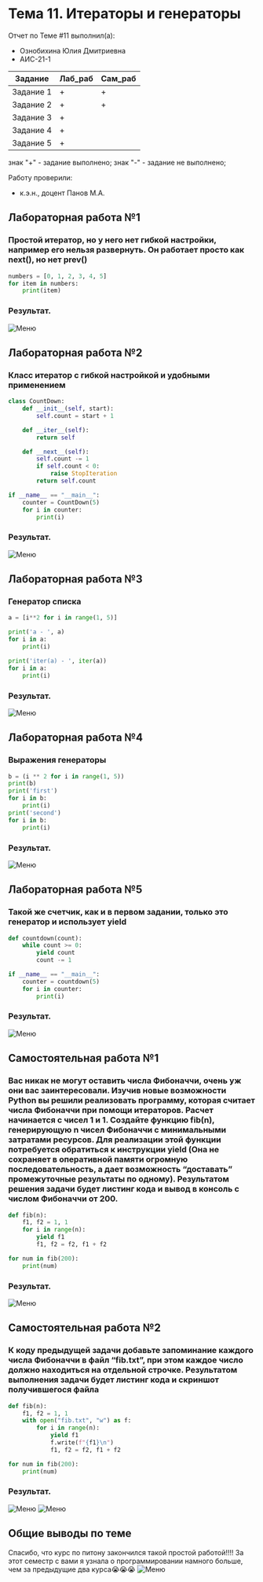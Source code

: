 # Тема 11. Итераторы и генераторы
Отчет по Теме #11 выполнил(а):
- Ознобихина Юлия Дмитриевна
- АИС-21-1

| Задание | Лаб_раб | Сам_раб |
| ------ | ------ | ------ |
| Задание 1 | + | + |
| Задание 2 | + | + |
| Задание 3 | + |   |
| Задание 4 | + |   |
| Задание 5 | + |   |


знак "+" - задание выполнено; знак "-" - задание не выполнено;

Работу проверили:
- к.э.н., доцент Панов М.А.

## Лабораторная работа №1
### Простой итератор, но у него нет гибкой настройки, например его нельзя развернуть. Он работает просто как next(), но нет prev()

```python
numbers = [0, 1, 2, 3, 4, 5]
for item in numbers:
    print(item)
```
### Результат.
![Меню](https://github.com/jusikkkk/soft_e/blob/Тема_11/пхотос/лр/1.PNG)

## Лабораторная работа №2
### Класс итератор с гибкой настройкой и удобными применением
```python
class CountDown:
    def __init__(self, start):
        self.count = start + 1

    def __iter__(self):
        return self

    def __next__(self):
        self.count -= 1
        if self.count < 0:
            raise StopIteration
        return self.count

if __name__ == "__main__":
    counter = CountDown(5)
    for i in counter:
        print(i)
```
### Результат.
![Меню](https://github.com/jusikkkk/soft_e/blob/Тема_11/пхотос/лр/2.PNG)

## Лабораторная работа №3
### Генератор списка
```python
a = [i**2 for i in range(1, 5)]

print('a - ', a)
for i in a:
    print(i)

print('iter(a) - ', iter(a))
for i in a:
    print(i)
```
### Результат.
![Меню](https://github.com/jusikkkk/soft_e/blob/Тема_11/пхотос/лр/3.PNG)
  
## Лабораторная работа №4
### Выражения генераторы
```python
b = (i ** 2 for i in range(1, 5))
print(b)
print('first')
for i in b:
    print(i)
print('second')
for i in b:
    print(i)
```
### Результат.
![Меню](https://github.com/jusikkkk/soft_e/blob/Тема_11/пхотос/лр/4.PNG)

## Лабораторная работа №5
### Такой же счетчик, как и в первом задании, только это генератор и использует yield
```python
def countdown(count):
    while count >= 0:
        yield count
        count -= 1

if __name__ == "__main__":
    counter = countdown(5)
    for i in counter:
        print(i)
```
### Результат.
![Меню](https://github.com/jusikkkk/soft_e/blob/Тема_11/пхотос/лр/1.PNG)

## Самостоятельная работа №1
### Вас никак не могут оставить числа Фибоначчи, очень уж они вас заинтересовали. Изучив новые возможности Python вы решили реализовать программу, которая считает числа Фибоначчи при помощи итераторов. Расчет начинается с чисел 1 и 1. Создайте функцию fib(n), генерирующую n чисел Фибоначчи с минимальными затратами ресурсов. Для реализации этой функции потребуется обратиться к инструкции yield (Она не сохраняет в оперативной памяти огромную последовательность, а дает возможность “доставать” промежуточные результаты по одному). Результатом решения задачи будет листинг кода и вывод в консоль с числом Фибоначчи от 200.
```python
def fib(n):
    f1, f2 = 1, 1
    for i in range(n):
        yield f1
        f1, f2 = f2, f1 + f2

for num in fib(200):
    print(num)
```
### Результат.
![Меню](https://github.com/jusikkkk/soft_e/blob/Тема_11/пхотос/ср/1.PNG)
  
## Самостоятельная работа №2
### К коду предыдущей задачи добавьте запоминание каждого числа Фибоначчи в файл “fib.txt”, при этом каждое число должно находиться на отдельной строчке. Результатом выполнения задачи будет листинг кода и скриншот получившегося файла
```python
def fib(n):
    f1, f2 = 1, 1
    with open("fib.txt", "w") as f:
        for i in range(n):
            yield f1
            f.write(f"{f1}\n")
            f1, f2 = f2, f1 + f2

for num in fib(200):
    print(num)
```
### Результат.
![Меню](https://github.com/jusikkkk/soft_e/blob/Тема_11/пхотос/ср/2.1.PNG)
![Меню](https://github.com/jusikkkk/soft_e/blob/Тема_11/пхотос/ср/2.2.PNG)

## Общие выводы по теме
Спасибо, что курс по питону закончился такой простой работой!!!! За этот семестр с вами я узнала о программировании намного больше, чем за предыдущие два курса😭😭😭
![Меню](https://github.com/jusikkkk/soft_e/blob/Тема_11/пхотос/ср/thend.PNG)
